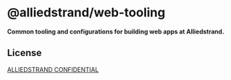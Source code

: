 # @alliedstrand/web-tooling

**Common tooling and configurations for building web apps at Alliedstrand.**

## License

[ALLIEDSTRAND CONFIDENTIAL](./LICENSE)
